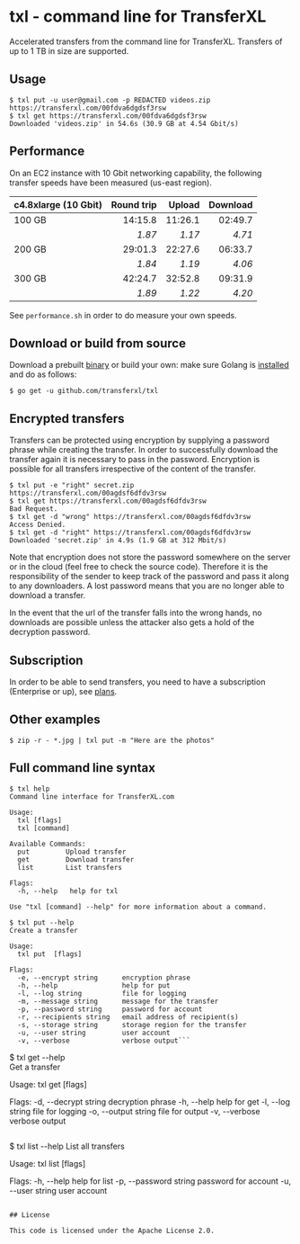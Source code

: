 # txl - command line for TransferXL

Accelerated transfers from the command line for TransferXL. Transfers of up to 1 TB in size are supported.

## Usage 

```
$ txl put -u user@gmail.com -p REDACTED videos.zip
https://transferxl.com/00fdva6dgdsf3rsw
$ txl get https://transferxl.com/00fdva6dgdsf3rsw
Downloaded 'videos.zip' in 54.6s (30.9 GB at 4.54 Gbit/s)
```

## Performance

On an EC2 instance with 10 Gbit networking capability, the following transfer speeds have been measured (us-east region).

| c4.8xlarge (10 Gbit) | Round trip |  Upload | Download |
|:---------------------| ----------:| -------:| --------:|
| 100 GB               |    14:15.8 | 11:26.1 |  02:49.7 | min:s
|                      |     *1.87* |  *1.17* |   *4.71* | *Gbit/s*
| 200 GB               |    29:01.3 | 22:27.6 |  06:33.7 | min:s
|                      |     *1.84* |  *1.19* |   *4.06* | *Gbit/s*
| 300 GB               |    42:24.7 | 32:52.8 |  09:31.9 | min:s 
|                      |     *1.89* |  *1.22* |   *4.20* | Gbit/s

See `performance.sh` in order to do measure your own speeds.

## Download or build from source

Download a prebuilt [binary]() or build your own: make sure Golang is [installed](https://golang.org/dl/) and do as follows:

```
$ go get -u github.com/transferxl/txl
```

## Encrypted transfers

Transfers can be protected using encryption by supplying a password phrase while creating the transfer.
In order to successfully download the transfer again it is necessary to pass in the password.
Encryption is possible for all transfers irrespective of the content of the transfer. 

```
$ txl put -e "right" secret.zip 
https://transferxl.com/00agdsf6dfdv3rsw
$ txl get https://transferxl.com/00agdsf6dfdv3rsw
Bad Request.
$ txl get -d "wrong" https://transferxl.com/00agdsf6dfdv3rsw
Access Denied.
$ txl get -d "right" https://transferxl.com/00agdsf6dfdv3rsw
Downloaded 'secret.zip' in 4.9s (1.9 GB at 312 Mbit/s)
```

Note that encryption does not store the password somewhere on the server or in the cloud (feel free to check the source code).
Therefore it is the responsibility of the sender to keep track of the password and pass it along to any downloaders.
A lost password means that you are no longer able to download a transfer.

In the event that the url of the transfer falls into the wrong hands, no downloads are possible unless the attacker also gets a hold of the decryption password.

## Subscription

In order to be able to send transfers, you need to have a subscription (Enterprise or up), see [plans](https://transferxl.com/plans).

## Other examples

```
$ zip -r - *.jpg | txl put -m "Here are the photos"
```

## Full command line syntax

```
$ txl help
Command line interface for TransferXL.com

Usage:
  txl [flags]
  txl [command]

Available Commands:
  put         Upload transfer
  get         Download transfer
  list        List transfers
 
Flags:
  -h, --help   help for txl

Use "txl [command] --help" for more information about a command.
```

```
$ txl put --help
Create a transfer

Usage:
  txl put  [flags]

Flags:
  -e, --encrypt string      encryption phrase
  -h, --help                help for put
  -l, --log string          file for logging
  -m, --message string      message for the transfer
  -p, --password string     password for account
  -r, --recipients string   email address of recipient(s)
  -s, --storage string      storage region for the transfer
  -u, --user string         user account
  -v, --verbose             verbose output```

```
$ txl get --help                                                                                                                                                         
Get a transfer

Usage:
  txl get [flags]

Flags:
  -d, --decrypt string   decryption phrase
  -h, --help             help for get
  -l, --log string       file for logging
  -o, --output string    file for output
  -v, --verbose          verbose output
```

```
$ txl list --help
List all transfers

Usage:
  txl list [flags]

Flags:
  -h, --help              help for list
  -p, --password string   password for account
  -u, --user string       user account
```

## License

This code is licensed under the Apache License 2.0.